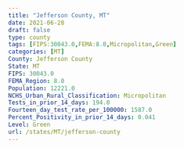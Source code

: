 ```yaml
---
title: "Jefferson County, MT"
date: 2021-06-28
draft: false
type: county
tags: [FIPS:30043.0,FEMA:8.0,Micropolitan,Green]
categories: [MT]
County: Jefferson County
State: MT
FIPS: 30043.0
FEMA_Region: 8.0
Population: 12221.0
NCHS_Urban_Rural_Classification: Micropolitan
Tests_in_prior_14_days: 194.0
Fourteen_day_test_rate_per_100000: 1587.0
Percent_Positivity_in_prior_14_days: 0.041
Level: Green
url: /states/MT/jefferson-county
---
```



